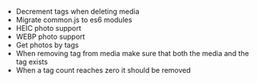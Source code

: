 * Decrement tags when deleting media
* Migrate common.js to es6 modules
* HEIC photo support
* WEBP photo support
* Get photos by tags
* When removing tag from media make sure that both the media and the tag exists
* When a tag count reaches zero it should be removed